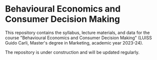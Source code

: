 # Behavioural Economics and Consumer Decision Making

This repository contains the syllabus, lecture materials, and data for the course "Behavioural Economics and Consumer Decision Making" (LUISS Guido Carli, Master's degree in Marketing, academic year 2023-24).

The repository is under construction and will be updated regularly.
